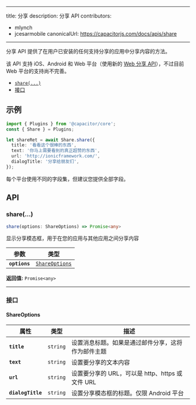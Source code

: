 
---
title: 分享
description: 分享 API
contributors:
  - mlynch
  - jcesarmobile
canonicalUrl: https://capacitorjs.com/docs/apis/share
---

<plugin-platforms platforms="pwa,ios,android"></plugin-platforms>

分享 API 提供了在用户已安装的任何支持分享的应用中分享内容的方法。

该 API 支持 iOS、Android 和 Web 平台（使用新的 [Web 分享 API](https://developers.google.com/web/updates/2016/09/navigator-share)），不过目前 Web 平台的支持尚不完善。

- [`share(...)`](#share)
- [接口](#interfaces)

## 示例

```typescript
import { Plugins } from '@capacitor/core';
const { Share } = Plugins;

let shareRet = await Share.share({
  title: '看看这个很棒的东西',
  text: '你马上需要看到的真正超赞的东西',
  url: 'http://ionicframework.com/',
  dialogTitle: '分享给朋友们',
});
```

每个平台使用不同的字段集，但建议您提供全部字段。

## API

### share(...)

```typescript
share(options: ShareOptions) => Promise<any>
```

显示分享模态框，用于在您的应用与其他应用之间分享内容

| 参数           | 类型                                                      |
| -------------- | --------------------------------------------------------- |
| **`options`** | <code><a href="#shareoptions">ShareOptions</a></code> |

**返回值:** <code>Promise&lt;any&gt;</code>

---

### 接口

#### ShareOptions

| 属性              | 类型                | 描述                                                               |
| ----------------- | ------------------- | ------------------------------------------------------------------------- |
| **`title`**       | <code>string</code> | 设置消息标题。如果是通过邮件分享，这将作为邮件主题 |
| **`text`**        | <code>string</code> | 设置要分享的文本内容                                                    |
| **`url`**         | <code>string</code> | 设置要分享的 URL，可以是 http、https 或文件 URL                        |
| **`dialogTitle`** | <code>string</code> | 设置分享模态框的标题。仅限 Android 平台                             |